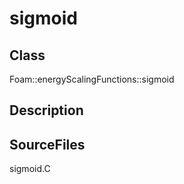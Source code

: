 # sigmoid 
## Class
Foam::energyScalingFunctions::sigmoid

## Description


## SourceFiles
sigmoid.C

